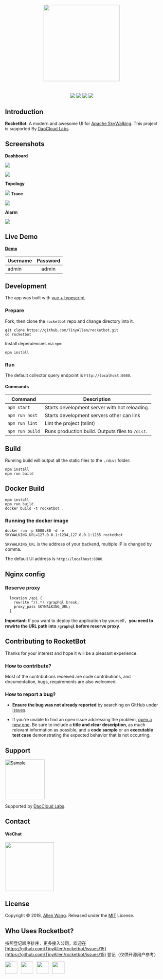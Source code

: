 <p align="center"><img src="https://user-images.githubusercontent.com/19775780/53944427-4f6c2580-40fa-11e9-95f3-2b4ce1f2f8f3.png"  width="250"></p>
<h1 align="center"></h1>

<p align="center">
<a><img src="https://img.shields.io/badge/version-1.0.4-blue.svg?longCache=true&style=popout-square"></a>
<a href="https://github.com/TinyAllen/rocketbot/blob/master/LICENSE"><img src="https://img.shields.io/badge/license-MIT-brightgreen.svg?longCache=true&style=popout-square"></a>
<a href="https://github.com/TinyAllen/rocketbot/blob/master/LICENSE"><img src="https://img.shields.io/badge/support by-Daocloud Lab-brightgreen.svg?longCache=true&style=popout-square"></a>
<a><img src="https://img.shields.io/badge/base-Skywalking-red.svg?longCache=true&style=popout-square"></a>
</p>

## Introduction
**RocketBot**: A modern and awesome UI for [Apache SkyWalking](https://github.com/apache/incubator-skywalking). This project is supported By [DaoCloud Labs](https://github.com/DaoCloud-Labs).

## Screenshots
**Dashboard**

![](https://user-images.githubusercontent.com/19775780/53947142-22bb0c80-4100-11e9-82b5-6efe6d38bc0a.png)

![](https://user-images.githubusercontent.com/19775780/53947161-28185700-4100-11e9-96ef-a4852d6b60ad.png)

**Topology**

![](https://user-images.githubusercontent.com/19775780/53947172-2babde00-4100-11e9-8213-d6d4f5992de4.png)
**Trace**

![](https://user-images.githubusercontent.com/19775780/53947182-2e0e3800-4100-11e9-96e7-1c7eed437ed2.png)

**Alarm**

![](https://user-images.githubusercontent.com/19775780/53947184-2fd7fb80-4100-11e9-90b8-205c307a6a55.png)

## Live Demo
**[Demo](http://rocketbot.daocloud.io/)**

| Username        | Password           | 
| ------------- |:-------------:| 
| admin     | admin | 

## Development

 The app was built with [vue + typescript](https://github.com/vuejs/vue).

### Prepare

Fork, then clone the `rocketbot` repo and change directory into it.

```
git clone https://github.com/TinyAllen/rocketbot.git
cd rocketbot
```

Install dependencies via `npm`:

```
npm install
```

### Run

The default collector query endpoint is `http://localhost:8080`.

#### Commands

| Command                 | Description                                                 |
| ----------------------- | ----------------------------------------------------------- |
| `npm start`             | Starts development server with hot reloading.      |
| `npm run host` | Starts development servers other can link             |
| `npm run lint`          | Lint the project (tslint)                        |
| `npm run build`         | Runs production build. Outputs files to `/dist`.            |

## Build

Running build will output all the static files to the `./dist` folder:

```
npm install
npm run build
```

[ci-img]: https://travis-ci.org/apache/incubator-skywalking-ui.svg?branch=master
[ci]: https://travis-ci.org/apache/incubator-skywalking-ui
[gitter-img]: https://badges.gitter.im/openskywalking/Lobby.svg
[gitter]: https://gitter.im/openskywalking/Lobby

## Docker Build

```
npm install
npm run build
docker build -t rocketbot .
```
### Running the docker image

```
docker run -p 8080:80 -d -e SKYWALKING_URL=127.0.0.1:1234,127.0.0.1:1235 rocketbot
```

`SKYWALKING_URL` is the address of your backend, multiple IP is changed by comma.


The default UI address is `http://localhost:8080`.

## Nginx config

### Reserve proxy

```
  location /api {
    rewrite ^/(.*) /graphql break;
    proxy_pass SKYWALKING_URL;
  }
```

**Important**: If you want to deploy the application by yourself，**you need to rewirte the URL path into ```/graphql``` before reserve proxy**.

## Contributing to RocketBot

Thanks for your interest and hope it will be a
pleasant experience.

### How to contribute?

Most of the contributions received are code contributions, and documentation, bugs, requirements are also welcomed.

### How to report a bug?

* **Ensure the bug was not already reported** by searching on GitHub under [Issues](https://github.com/TinyAllen/rocketbot/issues).

* If you're unable to find an open issue addressing the problem, [open a new one](https://github.com/TinyAllen/rocketbot/issues/new). Be sure to include a **title and clear description**, as much relevant information as possible, and a **code sample** or an **executable test case** demonstrating the expected behavior that is not occurring.

## Support

<img src="https://daoweb-resource.daocloud.io/logo/daocloud-logo-gray-account.svg" alt="Sample"  width="130">

Supported by [DaoCloud Labs](https://github.com/DaoCloud-Labs).

## Contact

#### WeChat
<p>
  <img width="160" src="https://user-images.githubusercontent.com/19775780/47297000-814a8700-d646-11e8-8ff6-c2748555ceca.jpeg"/>
</p>


## License

Copyright © 2018, [Allen Wang](https://github.com/TinyAllen). 
Released under the [MIT](http://opensource.org/licenses/MIT) License.

## Who Uses Rocketbot?
按照登记顺序排序，更多接入公司，欢迎在 [https://github.com/TinyAllen/rocketbot/issues/15](https://github.com/TinyAllen/rocketbot/issues/15) 登记（仅供开源用户参考）
<p>

<img src="https://daoweb-resource.daocloud.io/logo/daocloud-logo-gray-account.svg" height="40px">&nbsp;&nbsp;
<img src="http://springcloud.cn/default/img/logo.png" height="40px">&nbsp;&nbsp;
<img src="https://user-images.githubusercontent.com/19775780/47834441-7c21d080-ddda-11e8-9e3a-67c43ab074bf.png" height="40px"  >&nbsp;&nbsp;
<img src="https://ss0.baidu.com/6ONWsjip0QIZ8tyhnq/it/u=4229681157,1554083661&fm=58&s=51B3A8720790BF80CCC2538703007088&bpow=121&bpoh=75" height="40px">&nbsp;&nbsp;

</p>
